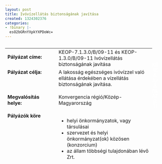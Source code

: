 ```yaml
---
layout: post
title: Ivóvízellátás biztonságának javítása
created: 1324302376
categories:
- !binary |-
  esO2bGRnYXpkYXPDoWc=
---
```

<table style="width: 485px; height: 390px;" align="left" border="0" cellpadding="0" cellspacing="0"><tbody><tr><td valign="top" width="187"><p><strong>Pályázat címe:</strong></p></td><td valign="top" width="428">KEOP-7.1.3.0/B/09-11 és KEOP-1.3.0/B/09-11 Ivóvízellátás biztonságának javítása</td></tr><tr><td valign="top" width="187"><strong>Pályázat célja:</strong></td><td valign="top" width="428">A lakosság egészséges ivóvízzel való ellátása érdekében a vízellátás biztonságának javítása.</td></tr><tr><td valign="top" width="187"><p><strong>Megvalósítás helye:&nbsp;</strong></p></td><td valign="top" width="428"><p>Konvergencia régió/Közép-Magyarország</p></td></tr><tr align="left" valign="top"><td valign="top" width="187"><strong>Pályázók köre</strong></td><td valign="top" width="428"><ul><li>helyi önkormányzatok, vagy társulásai</li><li>szervezet és helyi önkormányzat(ok) közösen (konzorcium)</li><li>az állam többségi tulajdonában lévő Zrt.</li></ul></td></tr><tr><td valign="top" width="187"><p><strong>Támogatás formája:</strong></p></td><td valign="top" width="428">Vissza nem térítendő<br><ul><li>min. 20 millió Ft</li><li>260 millió Ft, vagy annál nagyobb (ÁFA-val): finanszírozási hiányból származtatott összeg alapján történik</li><li>260 millió Ft alatt (ÁFA-val) 90%</li><li>önrész: 10%</li></ul></td></tr><tr><td valign="top" width="187"><p><strong>Támogatás mértéke:</strong></p></td><td valign="top" width="428">260 millió Ft alatt egységesen 90%</td></tr><tr><td valign="top" width="187"><p><strong>Biztosíték:</strong></p></td><td valign="top" width="428"><p>Ingatlan</p></td></tr><tr><td valign="top" width="187"><p><strong>Beadási határidő:</strong></p></td><td valign="top" width="428"><p>Az előkészítési forduló 2011. június 31-ig lezárult. A megvalósítási fordulóban a pályázatok benyújtása 2011. október 14-től folyamatos, a kiírás felfüggesztéséig.</p></td></tr><tr><td valign="top" width="187"><p><strong>Projekt időtartama:</strong></p></td><td valign="top" width="428">Kivitelezés: max. 3 év</td></tr><tr><td valign="top" width="187"><p><strong>Bírálat:</strong></p></td><td valign="top" width="428"><p>Egyfordulós</p></td></tr><tr><td valign="top" width="187"><p><strong>Kiíró:</strong></p></td><td valign="top" width="428"><p>NFÜ</p></td></tr><tr><td valign="top" width="187"><strong>Közreműködő szervezet:</strong></td><td valign="top" width="428">Környezetvédelmi Fejlesztési Igazgatóság</td></tr><tr><td valign="top" width="187"><strong>Letöltendő dokumentáció:</strong></td><td valign="top" width="428"><a href="http://www.nfu.hu/">www.nfu.hu</a></td></tr></tbody></table><p>&nbsp;</p><p>&nbsp;</p><p style="text-align: center;"><strong><a href="http://www.goldconsulting.eu/palyazati-elominosito-adatlap" class="button red" style="color: #ffffff;">KÉREK AJÁNLATOT!</a></strong></p>
